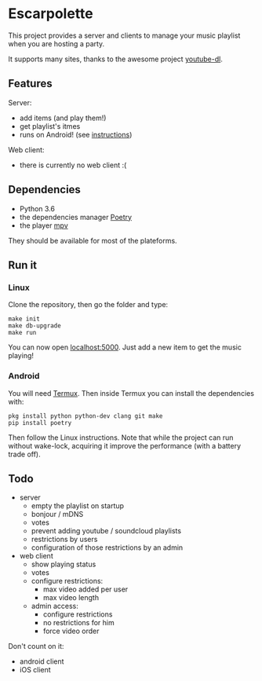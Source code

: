 # Escarpolette

This project provides a server and clients to manage your music playlist when you are hosting a party.

It supports many sites, thanks to the awesome project [youtube-dl](https://rg3.github.io/youtube-dl/).

## Features

Server:
* add items (and play them!)
* get playlist's itmes
* runs on Android! (see [instructions](#Android))

Web client:
* there is currently no web client :(

## Dependencies

* Python 3.6
* the dependencies manager [Poetry](https://poetry.eustace.io/)
* the player [mpv](https://mpv.io)

They should be available for most of the plateforms.


## Run it

### Linux

Clone the repository, then go the folder and type:

```Shell
make init
make db-upgrade
make run
```

You can now open [localhost:5000](http://localhost:5000).
Just add a new item to get the music playing!

### Android

You will need [Termux](https://termux.com/).
Then inside Termux you can install the dependencies with:

```Shell
pkg install python python-dev clang git make
pip install poetry
```

Then follow the Linux instructions.
Note that while the project can run without wake-lock, acquiring it improve the performance (with a battery trade off).

## Todo

* server
    * empty the playlist on startup
    * bonjour / mDNS
    * votes
    * prevent adding youtube / soundcloud playlists
    * restrictions by users
    * configuration of those restrictions by an admin
* web client
    * show playing status
    * votes
    * configure restrictions:
        * max video added per user
        * max video length
    * admin access:
        * configure restrictions
        * no restrictions for him
        * force video order

Don't count on it:
* android client
* iOS client
